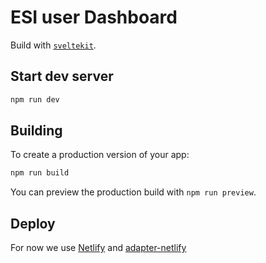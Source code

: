 # ESI user Dashboard

Build with [`sveltekit`](https://kit.svelte.dev/).


## Start dev server

```bash
npm run dev
```

## Building

To create a production version of your app:

```bash
npm run build
```

You can preview the production build with `npm run preview`.

## Deploy

For now we use [Netlify](https://www.netlify.com/) and [adapter-netlify](https://www.npmjs.com/package/@sveltejs/adapter-netlify)

